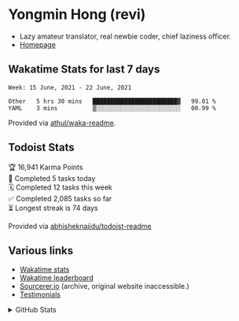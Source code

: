 # Yongmin Hong (revi)

* Lazy amateur translator, real newbie coder, chief laziness officer.
* [Homepage](https://revi.omg.lol)

## Wakatime Stats for last 7 days

<!--START_SECTION:waka-->
```text
Week: 15 June, 2021 - 22 June, 2021

Other   5 hrs 30 mins   ████████████████████████▓   99.01 % 
YAML    3 mins          ▒░░░░░░░░░░░░░░░░░░░░░░░░   00.99 % 
```
<!--END_SECTION:waka-->

Provided via [athul/waka-readme](https://github.com/athul/waka-readme).

## Todoist Stats
<!-- TODO-IST:START -->
🏆  16,941 Karma Points           
🌸  Completed 5 tasks today           
🗓  Completed 12 tasks this week           
✅  Completed 2,085 tasks so far           
⏳  Longest streak is 74 days
<!-- TODO-IST:END -->

Provided via [abhisheknaiidu/todoist-readme](https://github.com/abhisheknaiidu/todoist-readme)

## Various links

* [Wakatime stats](https://github.com/revi/revi/blob/master/wakatime.md)
* [Wakatime leaderboard](https://wakatime.com/leaders/sec/0d630197-9761-422d-b67c-cd71547c0642/join/taeasttxvy)
* [Sourcerer.io](https://archive.is/cAhEV) (archive, original website inaccessible.)
* [Testimonials](https://github.com/revi/revi/blob/master/testimonial.md)

<details>
<summary>GitHub Stats</summary>
<a href="https://github-readme-stats.vercel.app"><img src="https://github-readme-stats.vercel.app/api?username=revi&count_private=true&show_icons=true&theme=solarized-light&include_all_commits=true" alt="revi's GitHub stats" align=right /></a>
</details>

<!--
GitHub boilerplate
### Hi there 👋

**revi/revi** is a ✨ _special_ ✨ repository because its `README.md` (this file) appears on your GitHub profile.

Here are some ideas to get you started:

- 🔭 I’m currently working on ...
- 🌱 I’m currently learning ...
- 👯 I’m looking to collaborate on ...
- 🤔 I’m looking for help with ...
- 💬 Ask me about ...
- 📫 How to reach me: ...
- 😄 Pronouns: ...
- ⚡ Fun fact: ...
-->

